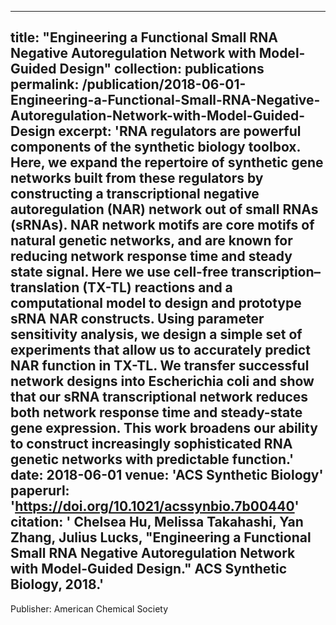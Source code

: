  ---
title: "Engineering a Functional Small RNA Negative Autoregulation Network with Model-Guided Design"
collection: publications
permalink: /publication/2018-06-01-Engineering-a-Functional-Small-RNA-Negative-Autoregulation-Network-with-Model-Guided-Design
excerpt: 'RNA regulators are powerful components of the synthetic biology toolbox. Here, we expand the repertoire of synthetic gene networks built from these regulators by constructing a transcriptional negative autoregulation (NAR) network out of small RNAs (sRNAs). NAR network motifs are core motifs of natural genetic networks, and are known for reducing network response time and steady state signal. Here we use cell-free transcription–translation (TX-TL) reactions and a computational model to design and prototype sRNA NAR constructs. Using parameter sensitivity analysis, we design a simple set of experiments that allow us to accurately predict NAR function in TX-TL. We transfer successful network designs into Escherichia coli and show that our sRNA transcriptional network reduces both network response time and steady-state gene expression. This work broadens our ability to construct increasingly sophisticated RNA genetic networks with predictable function.'
date: 2018-06-01
venue: 'ACS Synthetic Biology'
paperurl: 'https://doi.org/10.1021/acssynbio.7b00440'
citation: ' Chelsea Hu,  Melissa Takahashi,  Yan Zhang,  Julius Lucks, &quot;Engineering a Functional Small RNA Negative Autoregulation Network with Model-Guided Design.&quot; ACS Synthetic Biology, 2018.'
---
Publisher: American Chemical Society
